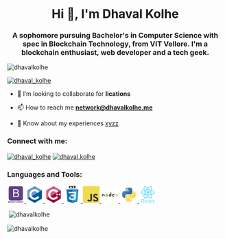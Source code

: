 <h1 align="center">Hi 👋, I'm Dhaval Kolhe</h1>
<h3 align="center">A sophomore pursuing Bachelor's in Computer Science with spec in Blockchain Technology, from VIT Vellore. I'm a blockchain enthusiast, web developer and a tech geek.</h3>

<p align="left"> <img src="https://komarev.com/ghpvc/?username=dhavalkolhe&label=Profile%20views&color=0e75b6&style=flat" alt="dhavalkolhe" /> </p>

<p align="left"> <a href="https://twitter.com/dhaval_kolhe" target="blank"><img src="https://img.shields.io/twitter/follow/dhaval_kolhe?logo=twitter&style=for-the-badge" alt="dhaval_kolhe" /></a> </p>

- 👯 I’m looking to collaborate for **lications**

- 📫 How to reach me **network@dhavalkolhe.me**

- 📄 Know about my experiences [xyzz](xyzz)

<h3 align="left">Connect with me:</h3>
<p align="left">
<a href="https://twitter.com/dhaval_kolhe" target="blank"><img align="center" src="https://raw.githubusercontent.com/rahuldkjain/github-profile-readme-generator/master/src/images/icons/Social/twitter.svg" alt="dhaval_kolhe" height="30" width="40" /></a>
<a href="https://instagram.com/dhaval.kolhe" target="blank"><img align="center" src="https://raw.githubusercontent.com/rahuldkjain/github-profile-readme-generator/master/src/images/icons/Social/instagram.svg" alt="dhaval.kolhe" height="30" width="40" /></a>
</p>

<h3 align="left">Languages and Tools:</h3>
<p align="left"> <a href="https://getbootstrap.com" target="_blank"> <img src="https://raw.githubusercontent.com/devicons/devicon/master/icons/bootstrap/bootstrap-plain-wordmark.svg" alt="bootstrap" width="40" height="40"/> </a> <a href="https://www.cprogramming.com/" target="_blank"> <img src="https://raw.githubusercontent.com/devicons/devicon/master/icons/c/c-original.svg" alt="c" width="40" height="40"/> </a> <a href="https://www.w3schools.com/cpp/" target="_blank"> <img src="https://raw.githubusercontent.com/devicons/devicon/master/icons/cplusplus/cplusplus-original.svg" alt="cplusplus" width="40" height="40"/> </a> <a href="https://www.w3schools.com/css/" target="_blank"> <img src="https://raw.githubusercontent.com/devicons/devicon/master/icons/css3/css3-original-wordmark.svg" alt="css3" width="40" height="40"/> </a> <a href="https://developer.mozilla.org/en-US/docs/Web/JavaScript" target="_blank"> <img src="https://raw.githubusercontent.com/devicons/devicon/master/icons/javascript/javascript-original.svg" alt="javascript" width="40" height="40"/> </a> <a href="https://nodejs.org" target="_blank"> <img src="https://raw.githubusercontent.com/devicons/devicon/master/icons/nodejs/nodejs-original-wordmark.svg" alt="nodejs" width="40" height="40"/> </a> <a href="https://www.python.org" target="_blank"> <img src="https://raw.githubusercontent.com/devicons/devicon/master/icons/python/python-original.svg" alt="python" width="40" height="40"/> </a> <a href="https://reactjs.org/" target="_blank"> <img src="https://raw.githubusercontent.com/devicons/devicon/master/icons/react/react-original-wordmark.svg" alt="react" width="40" height="40"/> </a> </p>

<p>&nbsp;<img align="center" src="https://github-readme-stats.vercel.app/api?username=dhavalkolhe&show_icons=true&locale=en" alt="dhavalkolhe" /></p>

<p><img align="center" src="https://github-readme-streak-stats.herokuapp.com/?user=dhavalkolhe&" alt="dhavalkolhe" /></p>
